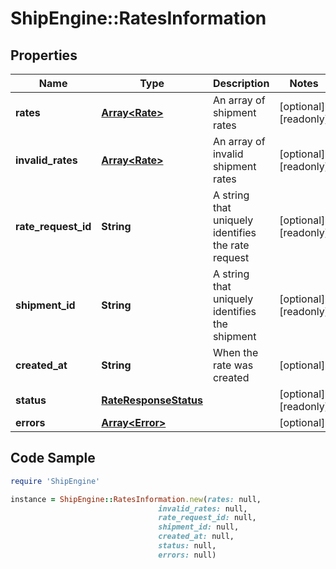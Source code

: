 # ShipEngine::RatesInformation

## Properties

Name | Type | Description | Notes
------------ | ------------- | ------------- | -------------
**rates** | [**Array&lt;Rate&gt;**](Rate.md) | An array of shipment rates | [optional] [readonly] 
**invalid_rates** | [**Array&lt;Rate&gt;**](Rate.md) | An array of invalid shipment rates | [optional] [readonly] 
**rate_request_id** | **String** | A string that uniquely identifies the rate request | [optional] [readonly] 
**shipment_id** | **String** | A string that uniquely identifies the shipment | [optional] [readonly] 
**created_at** | **String** | When the rate was created | [optional] 
**status** | [**RateResponseStatus**](RateResponseStatus.md) |  | [optional] [readonly] 
**errors** | [**Array&lt;Error&gt;**](Error.md) |  | [optional] 

## Code Sample

```ruby
require 'ShipEngine'

instance = ShipEngine::RatesInformation.new(rates: null,
                                 invalid_rates: null,
                                 rate_request_id: null,
                                 shipment_id: null,
                                 created_at: null,
                                 status: null,
                                 errors: null)
```


